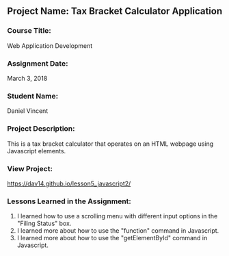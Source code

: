 ## Project Name:  Tax Bracket Calculator Application

### Course Title:
Web Application Development

### Assignment Date:  
March 3, 2018

### Student Name:  
Daniel Vincent

### Project Description:
This is a tax bracket calculator that operates on an HTML webpage using Javascript elements.

### View Project:
https://dav14.github.io/lesson5_javascript2/

### Lessons Learned in the Assignment:
1. I learned how to use a scrolling menu with different input options in the "Filing Status" box.
2. I learned more about how to use the "function" command in Javascript.
3. I learned more about how to use the "getElementById" command in Javascript.